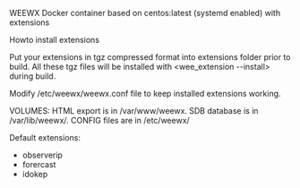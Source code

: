 WEEWX Docker container based on centos:latest (systemd enabled) with extensions

Howto install extensions

Put your extensions in tgz compressed format into extensions folder prior to build.
All these tgz files will be installed with <wee_extension --install> during build.

Modify /etc/weewx/weewx.conf file to keep installed extensions working.

VOLUMES:
HTML export is in /var/www/weewx. 
SDB database is in /var/lib/weewx/.
CONFIG files are in /etc/weewx/

Default extensions:
- observerip
- forercast
- idokep
